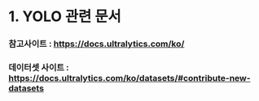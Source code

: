 # 1. YOLO 관련 문서

### 참고사이트 : https://docs.ultralytics.com/ko/
### 데이터셋 사이트 : https://docs.ultralytics.com/ko/datasets/#contribute-new-datasets
